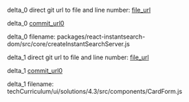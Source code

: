 delta_0 direct git url to file and line number: [file_url](https://www.github.com/algolia/react-instantsearch/commit/ec9e0fbd6106d1c3e47f1dbfa6eaac3e20af6bd5/#diff-6e3278f6f876606eef0056b76a61948752bc34d17a482e4c631fb689b1aea8d0L146)

delta_0 [commit_url0](https://www.github.com/algolia/react-instantsearch/commit/ec9e0fbd6106d1c3e47f1dbfa6eaac3e20af6bd5)

delta_0 filename: packages/react-instantsearch-dom/src/core/createInstantSearchServer.js



delta_1 direct git url to file and line number: [file_url](https://www.github.com/goldmansachs/EngineeringEssentials/commit/7e239f3a8a1b0d4fa1e251c35271e88a826101e1/#diff-9dfc01332f68f0aa431b14ad5a97d7bbcfc8712779334da11d049e2674968523L21)

delta_1 [commit_url0](https://www.github.com/goldmansachs/EngineeringEssentials/commit/7e239f3a8a1b0d4fa1e251c35271e88a826101e1)

delta_1 filename: techCurriculum/ui/solutions/4.3/src/components/CardForm.js



